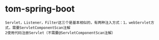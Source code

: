 # tom-spring-boot
	Servlet，Listener，Filter这三个是基本相似的，有两种注入方式：1，webServlet方式，需要ServletComponentScan注解
	2使用代码注册Servlet（不需要@ServletComponentScan注解）


